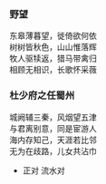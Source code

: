 ### 野望
东皋薄暮望，徙倚欲何依  
树树皆秋色，山山惟落辉  
牧人驱犊返，猎马带禽归  
相顾无相识，长歌怀采薇  

### 杜少府之任蜀州
城阙辅三秦，风烟望五津  
与君离别意，同是宦游人  
海内存知己，天涯若比邻  
无为在歧路，儿女共沾巾  

- 正对 流水对